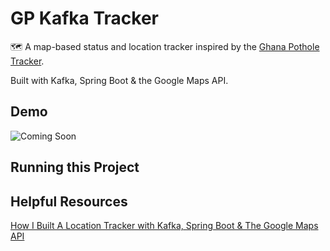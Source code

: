 # GP Kafka Tracker
🗺 A map-based status and location tracker inspired by the [Ghana Pothole Tracker](https://github.com/kalyssao/Ghana-Pothole-Tracker). 

Built with Kafka, Spring Boot & the Google Maps API.

## Demo
![Coming Soon](https://media1.giphy.com/media/dLmEzHozhc9WbTkwPa/giphy.gif?cid=ecf05e47xdc9i632h0gh6639jl8tai2mhbnvbl4vjodlptym&rid=giphy.gif&ct=g)

## Running this Project

## Helpful Resources
[How I Built A Location Tracker with Kafka, Spring Boot & The Google Maps API]()
